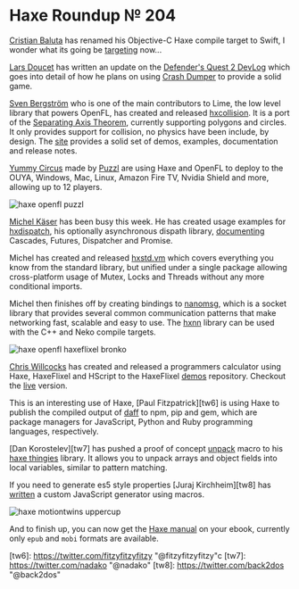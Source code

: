 [_template]: roundup.html
[“”]: a ""
# Haxe Roundup № 204

[Cristian Baluta][tw1] has renamed his Objective-C Haxe compile target to Swift, I 
wonder what its going be [targeting][l1] now...

[Lars Doucet][gh1] has written an update on the [Defender's Quest 2 DevLog][l2] which
goes into detail of how he plans on using [Crash Dumper][l3] to provide a solid game.

[Sven Bergström][tw2] who is one of the main contributors to Lime, the low level library
that powers OpenFL, has created and released [hxcollision][l11]. It is a port of the [Separating
Axis Theorem][l4], currently supporting polygons and circles. It only provides support
for collision, no physics have been include, by design. The [site][l11] provides a solid
set of demos, examples, documentation and release notes.

[Yummy Circus][l5] made by [Puzzl][tw3] are using Haxe and OpenFL to deploy to the
OUYA, Windows, Mac, Linux, Amazon Fire TV, Nvidia Shield and more, allowing up to 12
players.

![haxe openfl puzzl](/img/204/puzzl.jpg "Yummy Circus!")

[Michel Käser][tw4] has been busy this week. He has created usage examples for [hxdispatch],
his optionally asynchronous dispath library, [documenting][l6] Cascades, Futures, 
Dispatcher and Promise.

Michel has created and released [hxstd.vm] which covers everything you know from
the standard library, but unified under a single package allowing cross-platform
usage of Mutex, Locks and Threads without any more conditional imports.

Michel then finishes off by creating bindings to [nanomsg], which is a socket library
that provides several common communication patterns that make networking fast, scalable
and easy to use. The [hxnn] library can be used with the C++ and Neko compile targets.

![haxe openfl haxeflixel bronko](/img/204/bronko.png "Bronko Blue - The Kitten Copter")

[Chris Willcocks][tw5] has created and released a programmers calculator using Haxe,
HaxeFlixel and HScript to the HaxeFlixel [demos][l7] repository. Checkout the [live][l8]
version.

This is an interesting use of Haxe, [Paul Fitzpatrick][tw6] is using Haxe to publish
the compiled output of [daff] to npm, pip and gem, which are package managers for
JavaScript, Python and Ruby programming languages, respectively.

[Dan Korostelev][tw7] has pushed a proof of concept [unpack] macro to his [haxe thingies]
library. It allows you to unpack arrays and object fields into local variables,
similar to pattern matching.

If you need to generate es5 style properties [Juraj Kirchheim][tw8] has [written][l9]
a custom JavaScript generator using macros.

![haxe motiontwins uppercup](/img/204/uppercup.png "Uppercup Football coming soon!")

And to finish up, you can now get the [Haxe manual][l10] on your ebook, currently 
only `epub` and `mobi` formats are available.

[tw1]: https://twitter.com/cristi_tulcea "@cristi_tulcea"
[tw2]: https://twitter.com/___discovery "@___discovery"
[tw3]: https://twitter.com/PuzzlTweet "@PuzzlTweet"
[tw4]: https://twitter.com/frontenderch "@frontenderch"
[tw5]: https://twitter.com/cwkx "@cwkx"
[tw6]: https://twitter.com/fitzyfitzyfitzy "@fitzyfitzyfitzy"c
[tw7]: https://twitter.com/nadako "@nadako"
[tw8]: https://twitter.com/back2dos "@back2dos"
	
[gh1]: https://github.com/larsiusprime "@larsiusprime"
	
[l1]: https://github.com/ralcr/swift-target "The Haxe Swift Compile Target"
[l2]: http://discourse.leveluplabs.com/t/defenders-quest-2-devlog/292/20 "Defender's Quest 2 DevLog"
[l3]: https://github.com/larsiusprime/crashdumper "CrashDumper on GitHub"
[l4]: http://en.wikipedia.org/wiki/Hyperplane_separation_theorem "Hyperplane Separation Theorem on Wikipedia"
[l5]: http://yummycircus.com/ "Yummy Circus"
[l6]: https://github.com/MaddinXx/hxdispatch/blob/develop/docs/Examples.md "Hxdispatch Usage Examples"
[l7]: https://github.com/HaxeFlixel/flixel-demos "HaxeFlixel Demos on GitHub"
[l8]: http://www.cwkx.com/calc.swf "HaxeFlixel Programmers Calculator"
[l9]: https://gist.github.com/back2dos/ad1703c631abbd451b75 "Generate es5 style properties"
[l10]: https://github.com/HaxeFoundation/HaxeManual "Haxe Manual Ebook"
[l11]: https://underscorediscovery.github.io/hxcollision/ "Hxcollision on GitHub"
	
[hxdispatch]: https://github.com/MaddinXx/hxdispatch "Hxdispatch on GitHub"
[hxstd.vm]: https://github.com/MaddinXx/hxstd/tree/develop/src/hxstd/vm "Hxstd on GitHub"
[nanomsg]: http://nanomsg.org/ "NanoMsg"
[hxnn]: https://github.com/MaddinXx/hxnn "Hxnn on GitHub"
[daff]: https://github.com/paulfitz/daff "Daff: Data Diff"
[haxe thingies]: https://github.com/nadako/haxe-thingies "Haxe Thingies on GitHub"
[unpack]: https://github.com/nadako/haxe-thingies#unpack "Haxe Thingies on GitHub"
